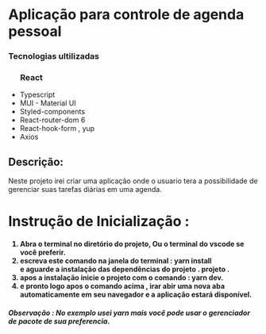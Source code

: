 # Aplicação para controle de agenda pessoal

### Tecnologias ultilizadas


<ul>
<h3>
    React
</h3>
 <li>
   Typescript
 </li>
 <li>
  MUI - Material UI
 </li>
 <li>
    Styled-components
 </li>
 
 <li>
  React-router-dom 6
 </li>
 <li>
    React-hook-form , yup  
 </li>
 <li>
    Axios 
 </li>
 
</ul>

<h2>
Descrição:
</h2>

<p>
Neste projeto irei criar uma aplicação onde o usuario tera a possibilidade de gerenciar suas tarefas diárias em uma agenda.

</p>


<h1>
Instrução de Inicialização :
</h1>

<h4>
<ol>
<li>
Abra o terminal no diretório do projeto, Ou o terminal do vscode se você preferir.
</li>
<li>
escreva este comando na janela do terminal : yarn install </br>
e aguarde a instalação das dependências do projeto .
 projeto .
</li>

<li>
apos a instalação inicie o projeto com o comando : yarn dev.
</li>
<li>
e pronto logo apos o comando acima , irar abir uma nova aba automaticamente em seu navegador e a aplicação estará disponível.
</li>
</ol>
</h4>

<h5>
Observação : No exemplo usei yarn mais você pode usar o gerenciador de pacote de sua preferencia.
</h5>